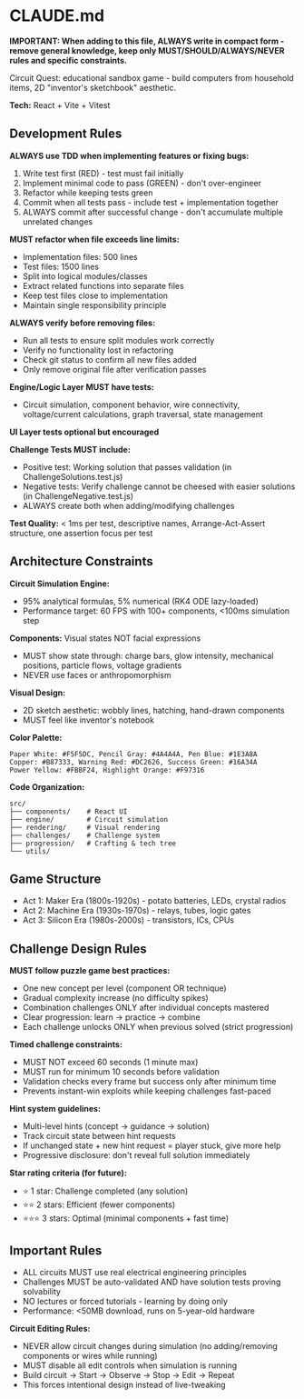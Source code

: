 # CLAUDE.md

**IMPORTANT: When adding to this file, ALWAYS write in compact form - remove general knowledge, keep only MUST/SHOULD/ALWAYS/NEVER rules and specific constraints.**

Circuit Quest: educational sandbox game - build computers from household items, 2D "inventor's sketchbook" aesthetic.

**Tech:** React + Vite + Vitest

## Development Rules

**ALWAYS use TDD when implementing features or fixing bugs:**
1. Write test first (RED) - test must fail initially
2. Implement minimal code to pass (GREEN) - don't over-engineer
3. Refactor while keeping tests green
4. Commit when all tests pass - include test + implementation together
5. ALWAYS commit after successful change - don't accumulate multiple unrelated changes

**MUST refactor when file exceeds line limits:**
- Implementation files: 500 lines
- Test files: 1500 lines
- Split into logical modules/classes
- Extract related functions into separate files
- Keep test files close to implementation
- Maintain single responsibility principle

**ALWAYS verify before removing files:**
- Run all tests to ensure split modules work correctly
- Verify no functionality lost in refactoring
- Check git status to confirm all new files added
- Only remove original file after verification passes

**Engine/Logic Layer MUST have tests:**
- Circuit simulation, component behavior, wire connectivity, voltage/current calculations, graph traversal, state management

**UI Layer tests optional but encouraged**

**Challenge Tests MUST include:**
- Positive test: Working solution that passes validation (in ChallengeSolutions.test.js)
- Negative tests: Verify challenge cannot be cheesed with easier solutions (in ChallengeNegative.test.js)
- ALWAYS create both when adding/modifying challenges

**Test Quality:** < 1ms per test, descriptive names, Arrange-Act-Assert structure, one assertion focus per test

## Architecture Constraints

**Circuit Simulation Engine:**
- 95% analytical formulas, 5% numerical (RK4 ODE lazy-loaded)
- Performance target: 60 FPS with 100+ components, <100ms simulation step

**Components:** Visual states NOT facial expressions
- MUST show state through: charge bars, glow intensity, mechanical positions, particle flows, voltage gradients
- NEVER use faces or anthropomorphism

**Visual Design:**
- 2D sketch aesthetic: wobbly lines, hatching, hand-drawn components
- MUST feel like inventor's notebook

**Color Palette:**
```
Paper White: #F5F5DC, Pencil Gray: #4A4A4A, Pen Blue: #1E3A8A
Copper: #B87333, Warning Red: #DC2626, Success Green: #16A34A
Power Yellow: #FBBF24, Highlight Orange: #F97316
```

**Code Organization:**
```
src/
├── components/    # React UI
├── engine/        # Circuit simulation
├── rendering/     # Visual rendering
├── challenges/    # Challenge system
├── progression/   # Crafting & tech tree
└── utils/
```

## Game Structure
- Act 1: Maker Era (1800s-1920s) - potato batteries, LEDs, crystal radios
- Act 2: Machine Era (1930s-1970s) - relays, tubes, logic gates
- Act 3: Silicon Era (1980s-2000s) - transistors, ICs, CPUs

## Challenge Design Rules

**MUST follow puzzle game best practices:**
- One new concept per level (component OR technique)
- Gradual complexity increase (no difficulty spikes)
- Combination challenges ONLY after individual concepts mastered
- Clear progression: learn → practice → combine
- Each challenge unlocks ONLY when previous solved (strict progression)

**Timed challenge constraints:**
- MUST NOT exceed 60 seconds (1 minute max)
- MUST run for minimum 10 seconds before validation
- Validation checks every frame but success only after minimum time
- Prevents instant-win exploits while keeping challenges fast-paced

**Hint system guidelines:**
- Multi-level hints (concept → guidance → solution)
- Track circuit state between hint requests
- If unchanged state + new hint request = player stuck, give more help
- Progressive disclosure: don't reveal full solution immediately

**Star rating criteria (for future):**
- ⭐ 1 star: Challenge completed (any solution)
- ⭐⭐ 2 stars: Efficient (fewer components)
- ⭐⭐⭐ 3 stars: Optimal (minimal components + fast time)

## Important Rules
- ALL circuits MUST use real electrical engineering principles
- Challenges MUST be auto-validated AND have solution tests proving solvability
- NO lectures or forced tutorials - learning by doing only
- Performance: <50MB download, runs on 5-year-old hardware

**Circuit Editing Rules:**
- NEVER allow circuit changes during simulation (no adding/removing components or wires while running)
- MUST disable all edit controls when simulation is running
- Build circuit → Start → Observe → Stop → Edit → Repeat
- This forces intentional design instead of live-tweaking
